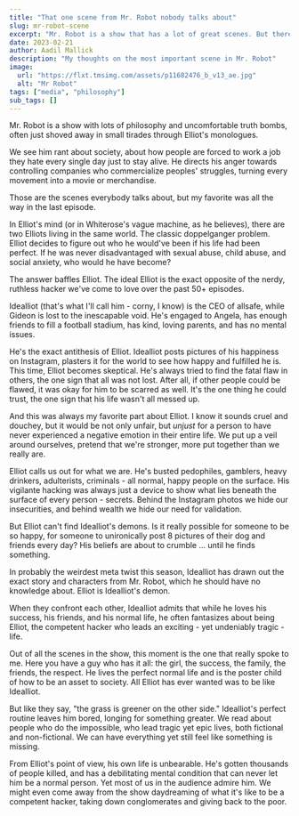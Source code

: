 ```yaml
---
title: "That one scene from Mr. Robot nobody talks about"
slug: mr-robot-scene
excerpt: "Mr. Robot is a show that has a lot of great scenes. But there is one scene that I think is the best scene in the entire show..."
date: 2023-02-21
author: Aadil Mallick
description: "My thoughts on the most important scene in Mr. Robot"
image:
  url: "https://flxt.tmsimg.com/assets/p11682476_b_v13_ae.jpg"
  alt: "Mr Robot"
tags: ["media", "philosophy"]
sub_tags: []
---
```


Mr. Robot is a show with lots of philosophy and uncomfortable truth bombs, often just shoved away in small tirades through Elliot's monologues.

We see him rant about society, about how people are forced to work a job they hate every single day just to stay alive. He directs his anger towards controlling companies who commercialize peoples' struggles, turning every movement into a movie or merchandise.

Those are the scenes everybody talks about, but my favorite was all the way in the last episode.

In Elliot's mind (or in Whiterose's vague machine, as he believes), there are two Elliots living in the same world. The classic doppelganger problem. Elliot decides to figure out who he would've been if his life had been perfect. If he was never disadvantaged with sexual abuse, child abuse, and social anxiety, who would he have become?

The answer baffles Elliot. The ideal Elliot is the exact opposite of the nerdy, ruthless hacker we've come to love over the past 50+ episodes.

Idealliot (that's what I'll call him - corny, I know) is the CEO of allsafe, while Gideon is lost to the inescapable void. He's engaged to Angela, has enough friends to fill a football stadium, has kind, loving parents, and has no mental issues.

He's the exact antithesis of Elliot. Idealliot posts pictures of his happiness on Instagram, plasters it for the world to see how happy and fulfilled he is. This time, Elliot becomes skeptical. He's always tried to find the fatal flaw in others, the one sign that all was not lost. After all, if other people could be flawed, it was okay for him to be scarred as well. It's the one thing he could trust, the one sign that his life wasn't all messed up.

And this was always my favorite part about Elliot. I know it sounds cruel and douchey, but it would be not only unfair, but _unjust_ for a person to have never experienced a negative emotion in their entire life. We put up a veil around ourselves, pretend that we're stronger, more put together than we really are.

Elliot calls us out for what we are. He's busted pedophiles, gamblers, heavy drinkers, adulterists, criminals - all normal, happy people on the surface. His vigilante hacking was always just a device to show what lies beneath the surface of every person - secrets. Behind the Instagram photos we hide our insecurities, and behind wealth we hide our need for validation.

But Elliot can't find Idealliot's demons. Is it really possible for someone to be so happy, for someone to unironically post 8 pictures of their dog and friends every day? His beliefs are about to crumble ... until he finds something.

In probably the weirdest meta twist this season, Idealliot has drawn out the exact story and characters from Mr. Robot, which he should have no knowledge about. Elliot is Idealliot's demon.

When they confront each other, Idealliot admits that while he loves his success, his friends, and his normal life, he often fantasizes about being Elliot, the competent hacker who leads an exciting - yet undeniably tragic - life.

Out of all the scenes in the show, this moment is the one that really spoke to me. Here you have a guy who has it all: the girl, the success, the family, the friends, the respect. He lives the perfect normal life and is the poster child of how to be an asset to society. All Elliot has ever wanted was to be like Idealliot.

But like they say, "the grass is greener on the other side." Idealliot's perfect routine leaves him bored, longing for something greater. We read about people who do the impossible, who lead tragic yet epic lives, both fictional and non-fictional. We can have everything yet still feel like something is missing.

From Elliot's point of view, his own life is unbearable. He's gotten thousands of people killed, and has a debilitating mental condition that can never let him be a normal person. Yet most of us in the audience admire him. We might even come away from the show daydreaming of what it's like to be a competent hacker, taking down conglomerates and giving back to the poor.
